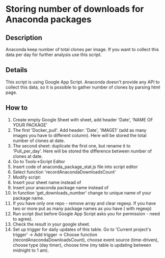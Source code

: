 # Storing number of downloads for Anaconda packages

## Description
Anaconda keep number of total clones per image. If you want to collect this data per day for further analysis use this script.

## Details

This script is using Google App Script. Anaconda doesn't provide any API to collect this data, so it is possible to gather number of clones by parsing html page.

## How to
1. Create empty Google Sheet with sheet, add header 'Date', 'NAME OF YOUR PACKAGE'
1. The first 'Docker_pull'. Add header: 'Date',	'IMAGE1' (add as many images you have to different column). Here will be stored the total number of clones at date.
1. The second sheet: duplicate the first one, but rename it to 'Pull_per_day'. Here will be stored the difference between number of clones at date.
1. Go to Tools->Script Editor
1. Insert code of anaconda_package_stat.js file into script editor 
1. Select function 'recordAnacondaDownloadsCount'
1. Modify script:
 1. Insert your sheet name instead of <YOUR SHEET NAME>
 1. Insert your anaconda package name instead of <YOUR ANACONDA PACKAGE PATH>
 1. In function 'get_downloads_number' change <YOUR FIRST PACKAGE NAME> to unique name of your package name.
 1. If you have only one repo - remove array <YOUR SECOND PACKAGE NAME> and clear regexp. If you have two or more put as many package names as you have (<YOUR SECOND PACKAGE NAME> with regexp)
1. Run script (but before Google App Script asks you for permission - need to agree). 
1. Check the result in your google sheet.
1. Set up trigger for daily updates of this table. Go to 'Current project's trigger' -> Add trigger -> Choose function (recordAnacondaDownloadsCount), choose event source (time-driven), choose type (day timer), choose time (my table is updating between midnight to 1 am).